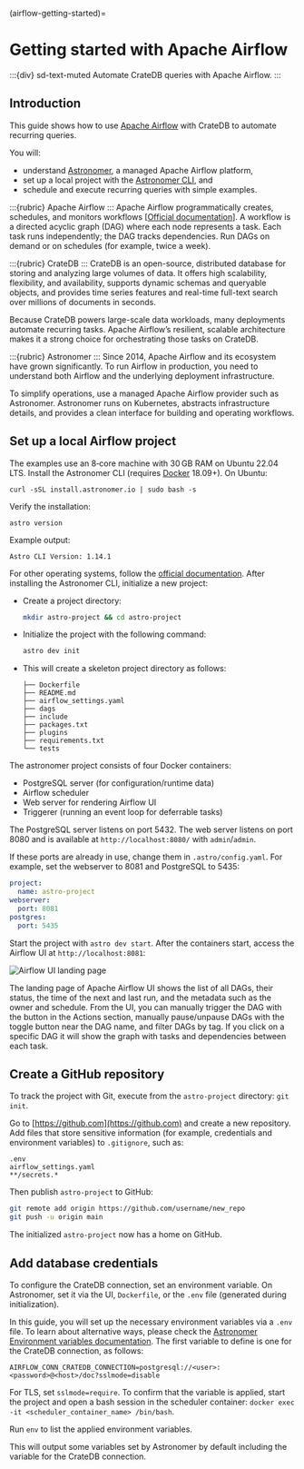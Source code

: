 (airflow-getting-started)=
# Getting started with Apache Airflow

:::{div} sd-text-muted
Automate CrateDB queries with Apache Airflow.
:::

## Introduction

This guide shows how to use [Apache Airflow] with CrateDB to automate recurring queries.

You will:
- understand [Astronomer], a managed Apache Airflow platform,
- set up a local project with the [Astronomer CLI], and
- schedule and execute recurring queries with simple examples.

:::{rubric} Apache Airflow
:::
Apache Airflow programmatically creates, schedules, and monitors workflows
\[[Official documentation](https://airflow.apache.org/docs/)\]. A workflow
is a directed acyclic graph (DAG) where each node represents a task. Each
task runs independently; the DAG tracks dependencies. Run DAGs on demand
or on schedules (for example, twice a week).

:::{rubric} CrateDB
:::
CrateDB is an open-source, distributed database for storing and analyzing
large volumes of data. It offers high scalability, flexibility, and
availability, supports dynamic schemas and queryable objects, and provides
time series features and real-time full-text search over millions of
documents in seconds.

Because CrateDB powers large-scale data workloads, many deployments automate
recurring tasks. Apache Airflow’s resilient, scalable architecture makes it
a strong choice for orchestrating those tasks on CrateDB.

:::{rubric} Astronomer
:::
Since 2014, Apache Airflow and its ecosystem have grown significantly. To run Airflow in production, you need to understand both Airflow and the underlying deployment infrastructure.

To simplify operations, use a managed Apache Airflow provider such as Astronomer. Astronomer runs on Kubernetes, abstracts infrastructure details, and provides a clean interface for building and operating workflows.

## Set up a local Airflow project

The examples use an 8‑core machine with 30 GB RAM on Ubuntu 22.04 LTS. Install the Astronomer CLI (requires [Docker](https://www.docker.com/) 18.09+). On Ubuntu:
```shell
curl -sSL install.astronomer.io | sudo bash -s
```

Verify the installation:
```shell
astro version
```

Example output:

`Astro CLI Version: 1.14.1`

For other operating systems, follow the [official documentation](https://www.astronomer.io/docs/astro/cli/install-cli).
After installing the Astronomer CLI, initialize a new project:

- Create a project directory:
  ```bash
  mkdir astro-project && cd astro-project
  ```
- Initialize the project with the following command:
   ```bash
   astro dev init
   ```
- This will create a skeleton project directory as follows:
   ```text
   ├── Dockerfile
   ├── README.md
   ├── airflow_settings.yaml
   ├── dags
   ├── include
   ├── packages.txt
   ├── plugins
   ├── requirements.txt
   └── tests
   ```

The astronomer project consists of four Docker containers:
- PostgreSQL server (for configuration/runtime data)
- Airflow scheduler
- Web server for rendering Airflow UI
- Triggerer (running an event loop for deferrable tasks)

The PostgreSQL server listens on port 5432. The web server listens on port 8080
and is available at `http://localhost:8080/` with `admin`/`admin`.

If these ports are already in use, change them in `.astro/config.yaml`. For
example, set the webserver to 8081 and PostgreSQL to 5435:
```yaml
project:
  name: astro-project
webserver:
  port: 8081
postgres:
  port: 5435
```

Start the project with `astro dev start`. After the containers start, access
the Airflow UI at `http://localhost:8081`:

![Airflow UI landing page](https://us1.discourse-cdn.com/flex020/uploads/crate/original/1X/f298a4c609312133e388555a9eba51733bfd5645.png)

The landing page of Apache Airflow UI shows the list of all DAGs, their status, the time of the next and last run, and the metadata such as the owner and schedule. From the UI, you can manually trigger the DAG with the button in the Actions section, manually pause/unpause DAGs with the toggle button near the DAG name, and filter DAGs by tag. If you click on a specific DAG it will show the graph with tasks and dependencies between each task.

## Create a GitHub repository

To track the project with Git, execute from the `astro-project` directory: `git init`.

Go to [https://github.com](https://github.com) and create a new repository.
Add files that store sensitive information (for example, credentials and
environment variables) to `.gitignore`, such as:
```text
.env
airflow_settings.yaml
**/secrets.*
```

Then publish `astro-project` to GitHub:

```bash
git remote add origin https://github.com/username/new_repo
git push -u origin main
```
The initialized `astro-project` now has a home on GitHub.

## Add database credentials

To configure the CrateDB connection, set an environment variable. On
Astronomer, set it via the UI, `Dockerfile`, or the `.env` file
(generated during initialization).

In this guide, you will set up the necessary environment variables via a `.env`
file. To learn about alternative ways, please check the
[Astronomer Environment variables documentation].
The first variable to define is one for the CrateDB connection, as follows:

`AIRFLOW_CONN_CRATEDB_CONNECTION=postgresql://<user>:<password>@<host>/doc?sslmode=disable`

For TLS, set `sslmode=require`. To confirm that the variable is applied, start
the project and open a bash session in the scheduler container:
`docker exec -it <scheduler_container_name> /bin/bash`.

Run `env` to list the applied environment variables.

This will output some variables set by Astronomer by default including the variable for the CrateDB connection.


[Apache Airflow]: https://airflow.apache.org/
[Astronomer]: https://www.astronomer.io/
[Astronomer CLI]: https://docs.astronomer.io/astro/cli/overview
[Astronomer Environment variables documentation]: https://docs.astronomer.io/astro/environment-variables
